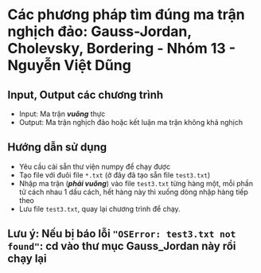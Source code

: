 # Các phương pháp tìm đúng ma trận nghịch đảo: Gauss-Jordan, Cholevsky, Bordering - Nhóm 13 - Nguyễn Việt Dũng
## Input, Output các chương trình
* Input: Ma trận **_vuông_** thực
* Output: Ma trận nghịch đảo hoặc kết luận ma trận không khả nghịch
## Hướng dẫn sử dụng
* Yêu cầu cài sẵn thư viện numpy để chạy được
* Tạo file với đuôi file `*.txt` (ở đây đã tạo sẵn file `test3.txt`)
* Nhập ma trận (**_phải vuông_**) vào file `test3.txt` từng hàng một, mỗi phần tử cách nhau 1 dấu cách, hết hàng này thì xuống dòng nhập hàng tiếp theo
* Lưu file `test3.txt`, quay lại chương trình để chạy.
## Lưu ý: Nếu bị báo lỗi `"OSError: test3.txt not found"`: cd vào thư mục Gauss_Jordan này rồi chạy lại
